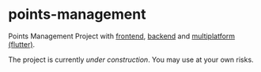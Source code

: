 # points-management

Points Management Project with [frontend](https://github.com/points-management/frontend), [backend](https://github.com/github.com/points-management/backend) and [multiplatform (flutter)](https://github.com/github.com/points-management/multiplatform).

The project is currently _under construction_. You may use at your own risks.
